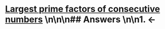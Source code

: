 # [Largest prime factors of consecutive numbers](https://projecteuler.net/problem=526) \n\n\n## Answers \n\n1. &larr;
